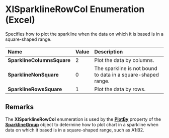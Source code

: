 
# XlSparklineRowCol Enumeration (Excel)

Specifies how to plot the sparkline when the data on which it is based is in a square-shaped range.



|**Name**|**Value**|**Description**|
|:-----|:-----|:-----|
| **SparklineColumnsSquare**|2|Plot the data by columns.|
| **SparklineNonSquare**|0|The sparkline is not bound to data in a square-shaped range.|
| **SparklineRowsSquare**|1|Plot the data by rows.|

## Remarks

The  **XlSparklineRowCol** enumeration is used by the **[PlotBy](http://msdn.microsoft.com/library/bec64068-b9de-d857-829f-4ce061ce7585%28Office.15%29.aspx)** property of the **[SparklineGroup](cc694d97-a3d3-3473-2e37-0ede67b97680.md)** object to determine how to plot chart in a sparkline when data on which it based is in a square-shaped range, such as A1:B2.

